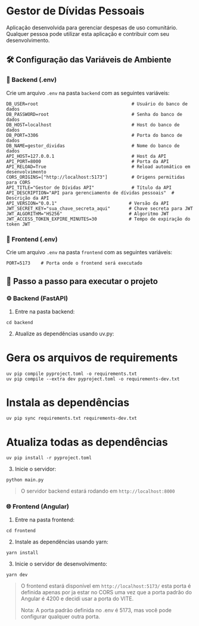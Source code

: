 # Gestor de Dívidas Pessoais

Aplicação desenvolvida para gerenciar despesas de uso comunitário. Qualquer pessoa pode utilizar esta aplicação e contribuir com seu desenvolvimento.

## 🛠️ Configuração das Variáveis de Ambiente

### 📝 Backend (.env)

Crie um arquivo `.env` na pasta `backend` com as seguintes variáveis:

```env
DB_USER=root                                   # Usuário do banco de dados
DB_PASSWORD=root                               # Senha do banco de dados
DB_HOST=localhost                              # Host do banco de dados
DB_PORT=3306                                   # Porta do banco de dados
DB_NAME=gestor_dividas                         # Nome do banco de dados
API_HOST=127.0.0.1                             # Host da API
API_PORT=8000                                  # Porta da API
API_RELOAD=True                                # Reload automático em desenvolvimento
CORS_ORIGINS=["http://localhost:5173"]         # Origens permitidas para CORS
API_TITLE="Gestor de Dívidas API"              # Título da API
API_DESCRIPTION="API para gerenciamento de dívidas pessoais"  # Descrição da API
API_VERSION="0.0.1"                           # Versão da API
JWT_SECRET_KEY="sua_chave_secreta_aqui"       # Chave secreta para JWT
JWT_ALGORITHM="HS256"                         # Algoritmo JWT
JWT_ACCESS_TOKEN_EXPIRE_MINUTES=30            # Tempo de expiração do token JWT
```


### 🎨 Frontend (.env)

Crie um arquivo `.env` na pasta `frontend` com as seguintes variáveis:

```env
PORT=5173    # Porta onde o frontend será executado
```


## 🚀 Passo a passo para executar o projeto

### ⚙️ Backend (FastAPI)

1. Entre na pasta backend:

```cd backend```


2. Atualize as dependências usando uv.py:

# Gera os arquivos de requirements
```
uv pip compile pyproject.toml -o requirements.txt
uv pip compile --extra dev pyproject.toml -o requirements-dev.txt
```

# Instala as dependências
``` uv pip sync requirements.txt requirements-dev.txt ```

# Atualiza todas as dependências
``` uv pip install -r pyproject.toml ```

3. Inicie o servidor:

``` python main.py ```


> O servidor backend estará rodando em `http://localhost:8000`

### 🌐 Frontend (Angular)

1. Entre na pasta frontend:

```cd frontend ```


2. Instale as dependências usando yarn:

``` yarn install ```


3. Inicie o servidor de desenvolvimento:

``` yarn dev ```


> O frontend estará disponível em `http://localhost:5173/` esta porta é definida apenas por ja estar no CORS uma vez que a porta padrão do Angular é 4200 e decidi usar a porta do VITE.
> 
> Nota: A porta padrão definida no .env é 5173, mas você pode configurar qualquer outra porta.
